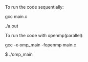 To run the code sequentially:

gcc main.c

./a.out




To run the code with openmp(parallel):

gcc -o omp_main -fopenmp main.c

$ ./omp_main
